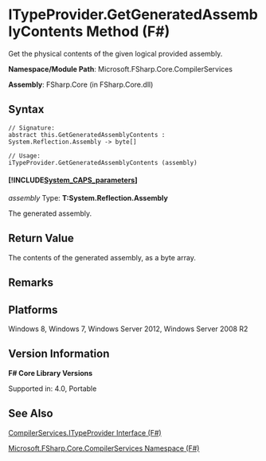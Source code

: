 # ITypeProvider.GetGeneratedAssemblyContents Method (F#)

Get the physical contents of the given logical provided assembly.

**Namespace/Module Path**: Microsoft.FSharp.Core.CompilerServices

**Assembly**: FSharp.Core (in FSharp.Core.dll)


## Syntax

```
// Signature:
abstract this.GetGeneratedAssemblyContents : System.Reflection.Assembly -> byte[]

// Usage:
iTypeProvider.GetGeneratedAssemblyContents (assembly)
```

#### [!INCLUDE[System_CAPS_parameters](//System/Token/System_CAPS_parameters_md.md)]
*assembly*
Type: **T:System.Reflection.Assembly**


The generated assembly.




## Return Value
The contents of the generated assembly, as a byte array.


## Remarks

## Platforms
Windows 8, Windows 7, Windows Server 2012, Windows Server 2008 R2


## Version Information
**F# Core Library Versions**

Supported in: 4.0, Portable




## See Also
[CompilerServices.ITypeProvider Interface &#40;F&#35;&#41;](CompilerServices.ITypeProvider+Interface+%28FSharp%29.md)

[Microsoft.FSharp.Core.CompilerServices Namespace &#40;F&#35;&#41;](Microsoft.FSharp.Core.CompilerServices+Namespace+%28FSharp%29.md)


